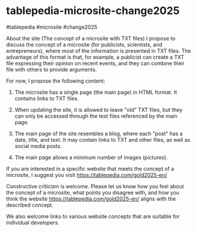 # tablepedia-microsite-change2025
#tablepedia #microsite #change2025

About the site (The concept of a microsite with TXT files)
 I propose to discuss the concept of a microsite (for publicists, scientists, and entrepreneurs), where most of the information is presented in TXT files. The advantage of this format is that, for example, a publicist can create a TXT file expressing their opinion on recent events, and they can combine their file with others to provide arguments.

 For now, I propose the following content:

1. The microsite has a single page (the main page) in HTML format. It contains links to TXT files.

2. When updating the site, it is allowed to leave "old" TXT files, but they can only be accessed through the text files referenced by the main page.

3. The main page of the site resembles a blog, where each "post" has a date, title, and text. It may contain links to TXT and other files, as well as social media posts. 

4. The main page allows a minimum number of images (pictures).

 If you are interested in a specific website that meets the concept of a microsite, I suggest you visit https://tablepedia.com/gold2025-en/

Constructive criticism is welcome. Please let us know how you feel about the concept of a microsite, what points you disagree with, and how you think the website https://tablepedia.com/gold2025-en/ aligns with the described concept. 

 We also welcome links to various website concepts that are suitable for individual developers.
